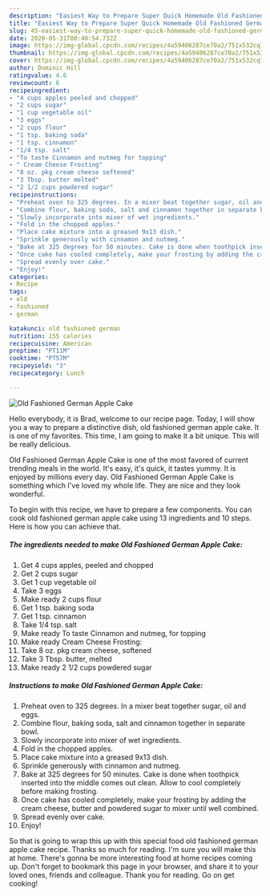 ```yaml
---
description: "Easiest Way to Prepare Super Quick Homemade Old Fashioned German Apple Cake"
title: "Easiest Way to Prepare Super Quick Homemade Old Fashioned German Apple Cake"
slug: 45-easiest-way-to-prepare-super-quick-homemade-old-fashioned-german-apple-cake
date: 2020-05-31T00:40:54.732Z
image: https://img-global.cpcdn.com/recipes/4a59406287ce70a2/751x532cq70/old-fashioned-german-apple-cake-recipe-main-photo.jpg
thumbnail: https://img-global.cpcdn.com/recipes/4a59406287ce70a2/751x532cq70/old-fashioned-german-apple-cake-recipe-main-photo.jpg
cover: https://img-global.cpcdn.com/recipes/4a59406287ce70a2/751x532cq70/old-fashioned-german-apple-cake-recipe-main-photo.jpg
author: Dominic Hill
ratingvalue: 4.6
reviewcount: 6
recipeingredient:
- "4 cups apples peeled and chopped"
- "2 cups sugar"
- "1 cup vegetable oil"
- "3 eggs"
- "2 cups flour"
- "1 tsp. baking soda"
- "1 tsp. cinnamon"
- "1/4 tsp. salt"
- "To taste Cinnamon and nutmeg for topping"
- " Cream Cheese Frosting"
- "8 oz. pkg cream cheese softened"
- "3 Tbsp. butter melted"
- "2 1/2 cups powdered sugar"
recipeinstructions:
- "Preheat oven to 325 degrees. In a mixer beat together sugar, oil and eggs."
- "Combine flour, baking soda, salt and cinnamon together in separate bowl."
- "Slowly incorporate into mixer of wet ingredients."
- "Fold in the chopped apples."
- "Place cake mixture into a greased 9x13 dish."
- "Sprinkle generously with cinnamon and nutmeg."
- "Bake at 325 degrees for 50 minutes. Cake is done when toothpick inserted into the middle comes out clean. Allow to cool completely before making frosting."
- "Once cake has cooled completely, make your frosting by adding the cream cheese, butter and powdered sugar to mixer until well combined."
- "Spread evenly over cake."
- "Enjoy!"
categories:
- Recipe
tags:
- old
- fashioned
- german

katakunci: old fashioned german 
nutrition: 155 calories
recipecuisine: American
preptime: "PT11M"
cooktime: "PT57M"
recipeyield: "3"
recipecategory: Lunch

---
```



![Old Fashioned German Apple Cake](https://img-global.cpcdn.com/recipes/4a59406287ce70a2/751x532cq70/old-fashioned-german-apple-cake-recipe-main-photo.jpg)

Hello everybody, it is Brad, welcome to our recipe page. Today, I will show you a way to prepare a distinctive dish, old fashioned german apple cake. It is one of my favorites. This time, I am going to make it a bit unique. This will be really delicious.

Old Fashioned German Apple Cake is one of the most favored of current trending meals in the world. It's easy, it's quick, it tastes yummy. It is enjoyed by millions every day. Old Fashioned German Apple Cake is something which I've loved my whole life. They are nice and they look wonderful.




To begin with this recipe, we have to prepare a few components. You can cook old fashioned german apple cake using 13 ingredients and 10 steps. Here is how you can achieve that.

<!--inarticleads1-->

##### The ingredients needed to make Old Fashioned German Apple Cake:

1. Get 4 cups apples, peeled and chopped
1. Get 2 cups sugar
1. Get 1 cup vegetable oil
1. Take 3 eggs
1. Make ready 2 cups flour
1. Get 1 tsp. baking soda
1. Get 1 tsp. cinnamon
1. Take 1/4 tsp. salt
1. Make ready To taste Cinnamon and nutmeg, for topping
1. Make ready  Cream Cheese Frosting:
1. Take 8 oz. pkg cream cheese, softened
1. Take 3 Tbsp. butter, melted
1. Make ready 2 1/2 cups powdered sugar




<!--inarticleads2-->

##### Instructions to make Old Fashioned German Apple Cake:

1. Preheat oven to 325 degrees. In a mixer beat together sugar, oil and eggs.
1. Combine flour, baking soda, salt and cinnamon together in separate bowl.
1. Slowly incorporate into mixer of wet ingredients.
1. Fold in the chopped apples.
1. Place cake mixture into a greased 9x13 dish.
1. Sprinkle generously with cinnamon and nutmeg.
1. Bake at 325 degrees for 50 minutes. Cake is done when toothpick inserted into the middle comes out clean. Allow to cool completely before making frosting.
1. Once cake has cooled completely, make your frosting by adding the cream cheese, butter and powdered sugar to mixer until well combined.
1. Spread evenly over cake.
1. Enjoy!




So that is going to wrap this up with this special food old fashioned german apple cake recipe. Thanks so much for reading. I'm sure you will make this at home. There's gonna be more interesting food at home recipes coming up. Don't forget to bookmark this page in your browser, and share it to your loved ones, friends and colleague. Thank you for reading. Go on get cooking!
